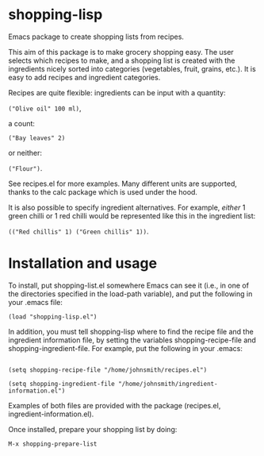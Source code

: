 shopping-lisp
=============

Emacs package to create shopping lists from recipes.

This aim of this package is to make grocery shopping easy. The user
selects which recipes to make, and a shopping list is created with the
ingredients nicely sorted into categories (vegetables, fruit, grains,
etc.). It is easy to add recipes and ingredient categories.

Recipes are quite flexible: ingredients can be input with a quantity:

<code>("Olive oil" 100 ml)</code>,

a count:

<code>("Bay leaves" 2)</code>

or neither:

<code>("Flour")</code>.

See recipes.el for more examples. Many different units are
supported, thanks to the calc package which is used under the hood.

It is also possible to specify ingredient alternatives. For example, *either* 1 green chilli or 1 red chilli would be represented like this in the ingredient list:

<code>(("Red chillis" 1) ("Green chillis" 1))</code>.

Installation and usage
======================

To install, put shopping-list.el somewhere Emacs can see it (i.e., in
one of the directories specified in the load-path variable), and put
the following in your .emacs file:

<code>(load "shopping-lisp.el")</code>

In addition, you must tell shopping-lisp where to find the recipe
file and the ingredient information file, by setting the variables
shopping-recipe-file and shopping-ingredient-file. For example, put
the following in your .emacs:

<code>
(setq shopping-recipe-file "/home/johnsmith/recipes.el")
</code>

<code>
(setq shopping-ingredient-file "/home/johnsmith/ingredient-information.el")
</code>

Examples of both files are provided with the package (recipes.el,
ingredient-information.el).

Once installed, prepare your shopping list by doing:

<code>M-x shopping-prepare-list</code>
